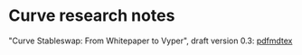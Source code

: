 # Curve research notes

"Curve Stableswap: From Whitepaper to Vyper", draft version 0.3: [pdf](./stableswap.pdf)[md](./stableswap.md)[tex](./stableswap.tex)
